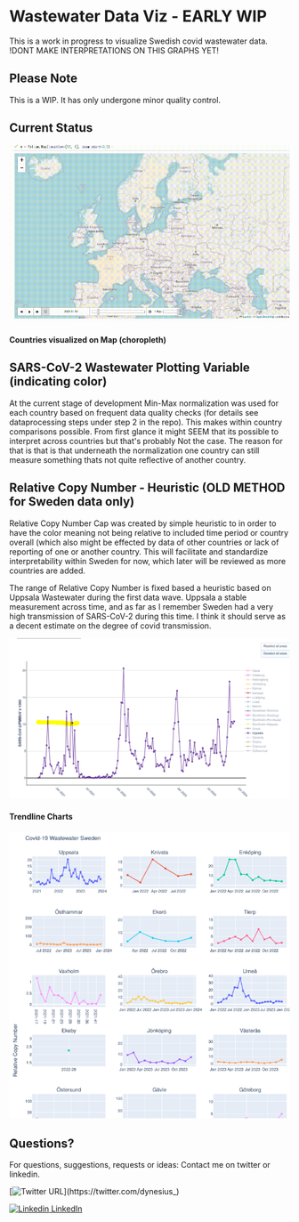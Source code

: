 # Wastewater Data Viz - EARLY WIP
This is a work in progress to visualize Swedish covid wastewater data.
!DONT MAKE INTERPRETATIONS ON THIS GRAPHS YET!


## Please Note
This is a WIP. It has only undergone minor quality control.


## Current Status
![Geo Map Viz](https://github.com/danieldynesius/covid/blob/main/docs/c19_wastewater_v0.3.gif)

#### Countries visualized on Map (choropleth)

## SARS-CoV-2 Wastewater Plotting Variable (indicating color)
At the current stage of development Min-Max normalization was used for each country based on frequent data quality checks (for details see dataprocessing steps under step 2 in the repo). This makes within country comparisons possible.
From first glance it might SEEM that its possible to interpret across countries but that's probably Not the case. The reason for that is that is that underneath the normalization one country can still measure something thats not quite reflective of another country.


## Relative Copy Number - Heuristic (OLD METHOD for Sweden data only)
Relative Copy Number Cap was created by simple heuristic to in order to have the color meaning not being relative to included time period or country overall (which also might be effected by data of other countries or lack of reporting of one or another country. This will facilitate and standardize interpretability within Sweden for now, which later will be reviewed as more countries are added.

The range of Relative Copy Number is fixed based a heuristic based on Uppsala Wastewater during the first data wave. Uppsala a stable measurement across time, and as far as I remember Sweden had a very high transmission of SARS-CoV-2 during this time. I think it should serve as a decent estimate on the degree of covid transmission. 

![Trendline Viz](docs/se_uppsala_c19_first_recorded_peak.png)

#### Trendline Charts
![Trendline Viz](docs/c19-trends.png)


## Questions?
For questions, suggestions, requests or ideas:
Contact me on twitter or linkedin.

[![Twitter URL](https://img.shields.io/twitter/url/https/twitter.com/dynesius_.svg?style=social&label=Follow%20%40dynesius_)](https://twitter.com/dynesius_)


[![Linkedin](https://i.stack.imgur.com/gVE0j.png) LinkedIn](https://www.linkedin.com/in/danieldynesius/)&nbsp;
